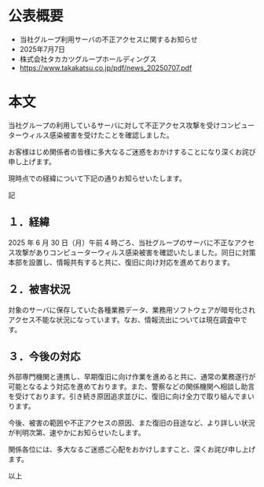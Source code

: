 # 公表概要
- 当社グループ利用サーバの不正アクセスに関するお知らせ
- 2025年7月7日
- 株式会社タカカツグループホールディングス
- https://www.takakatsu.co.jp/pdf/news_20250707.pdf

# 本文
当社グループの利用しているサーバに対して不正アクセス攻撃を受けコンピューターウィルス感染被害を受けたことを確認しました。

お客様はじめ関係者の皆様に多大なるご迷惑をおかけすることになり深くお詫び申し上げます。

現時点での経緯について下記の通りお知らせいたします。

記

## １．経緯
2025 年 6 月 30 日（月）午前 4 時ごろ、当社グループのサーバに不正なアクセス攻撃がありコンピューターウィルス感染被害を確認いたしました。同日に対策本部を設置し、情報共有すると共に、復旧に向け対応を進めております。

## ２．被害状況
対象のサーバに保存していた各種業務データ、業務用ソフトウェアが暗号化されアクセス不能な状況になっています。なお、情報流出については現在調査中です。

## ３．今後の対応
外部専門機関と連携し、早期復旧に向け作業を進めると共に、通常の業務遂行が可能となるよう対応を進めております。また、警察などの関係機関へ相談し助言を受けております。引き続き原因追求並びに、復旧に向け全力で取り組んでまいります。

今後、被害の範囲や不正アクセスの原因、また復旧の目途など、より詳しい状況が判明次第、速やかにお知らせいたします。

関係各位には、多大なるご迷惑ご心配をおかけしますこと、深くお詫び申し上げます。

以上
